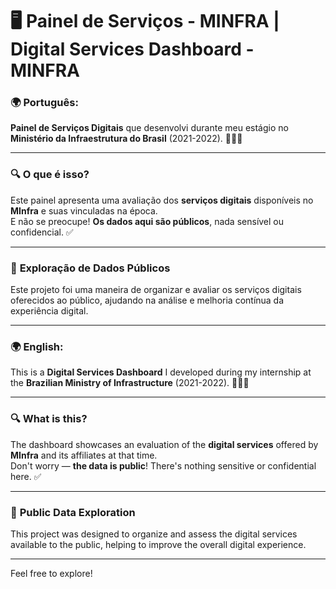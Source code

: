 # 🖥️ Painel de Serviços - MINFRA | **Digital Services Dashboard - MINFRA**

### 🌍 **Português:**

**Painel de Serviços Digitais** que desenvolvi durante meu estágio no **Ministério da Infraestrutura do Brasil** (2021-2022). 🚧🇧🇷

---

### 🔍 **O que é isso?**

Este painel apresenta uma avaliação dos **serviços digitais** disponíveis no **MInfra** e suas vinculadas na época.  
E não se preocupe! **Os dados aqui são públicos**, nada sensível ou confidencial. ✅

---

### 🌟 **Exploração de Dados Públicos**

Este projeto foi uma maneira de organizar e avaliar os serviços digitais oferecidos ao público, ajudando na análise e melhoria contínua da experiência digital.

---

### 🌍 **English:**

This is a **Digital Services Dashboard** I developed during my internship at the **Brazilian Ministry of Infrastructure** (2021-2022). 🚧🇧🇷

---

### 🔍 **What is this?**

The dashboard showcases an evaluation of the **digital services** offered by **MInfra** and its affiliates at that time.  
Don't worry — **the data is public**! There's nothing sensitive or confidential here. ✅

---

### 🌟 **Public Data Exploration**

This project was designed to organize and assess the digital services available to the public, helping to improve the overall digital experience.

--- 

Feel free to explore!
